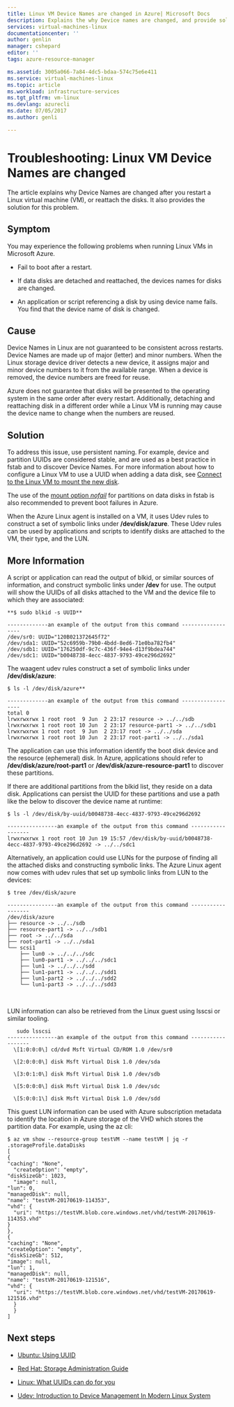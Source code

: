 ```yaml
---
title: Linux VM Device Names are changed in Azure| Microsoft Docs
description: Explains the why Device names are changed, and provide solution for this problem.
services: virtual-machines-linux
documentationcenter: ''
author: genlin
manager: cshepard
editor: ''
tags: azure-resource-manager

ms.assetid: 3005a066-7a84-4dc5-bdaa-574c75e6e411
ms.service: virtual-machines-linux
ms.topic: article
ms.workload: infrastructure-services
ms.tgt_pltfrm: vm-linux
ms.devlang: azurecli
ms.date: 07/05/2017
ms.author: genli

---
```


# Troubleshooting: Linux VM Device Names are changed

The article explains why Device Names are changed after you restart a Linux virtual machine (VM), or reattach the disks. It also provides the solution for this problem.

## Symptom

You may experience the following problems when running Linux VMs in Microsoft Azure.

- Fail to boot after a restart.

- If data disks are detached and reattached, the devices names for disks are changed.

- An application or script referencing a disk by using device name fails. You find that the device name of disk is changed.

## Cause

Device Names in Linux are not guaranteed to be consistent across restarts. Device Names are made up of major (letter) and minor numbers. When the Linux storage device driver detects a new device, it assigns major and minor device numbers to it from the available range. When a device is removed, the device numbers are freed for reuse.

Azure does not guarantee that disks will be presented to the operating system in the same order after every restart. Additionally, detaching and reattaching disk in a different order while a Linux VM is running may cause the device name to change when the numbers are reused.

## Solution

To address this issue, use persistent naming. For example, device and partition UUIDs are considered stable, and are used as a best practice in fstab and to discover Device Names. For more information about how to configure a Linux VM to use a UUID when adding a data disk, see [Connect to the Linux VM to mount the new disk](add-disk.md#connect-to-the-linux-vm-to-mount-the-new-disk).

The use of the [mount option *nofail*](http://www.man7.org/linux/man-pages/man5/fstab.5.html) for partitions on data disks in fstab is also recommended to prevent boot failures in Azure.

When the Azure Linux agent is installed on a VM, it uses Udev rules to construct a set of symbolic links under **/dev/disk/azure**. These Udev rules can be used by applications and scripts to identify disks are attached to the VM, their type, and the LUN.

## More Information

A script or application can read the output of blkid, or similar sources of information, and construct symbolic links under **/dev** for use. The output will show the UUIDs of all disks attached to the VM and the device file to which they are associated:

    **$ sudo blkid -s UUID**

    -------------an example of the output from this command ------------------
    /dev/sr0: UUID="120B021372645f72"
    /dev/sda1: UUID="52c6959b-79b0-4bdd-8ed6-71e0ba782fb4"
    /dev/sdb1: UUID="176250df-9c7c-436f-94e4-d13f9bdea744"
    /dev/sdc1: UUID="b0048738-4ecc-4837-9793-49ce296d2692"

The waagent udev rules construct a set of symbolic links under **/dev/disk/azure**:


    $ ls -l /dev/disk/azure**

    -------------an example of the output from this command ------------------
    total 0
    lrwxrwxrwx 1 root root  9 Jun  2 23:17 resource -> ../../sdb
    lrwxrwxrwx 1 root root 10 Jun  2 23:17 resource-part1 -> ../../sdb1
    lrwxrwxrwx 1 root root  9 Jun  2 23:17 root -> ../../sda
    lrwxrwxrwx 1 root root 10 Jun  2 23:17 root-part1 -> ../../sda1


The application can use this information identify the boot disk device and the resource (ephemeral) disk. In Azure, applications should refer to **/dev/disk/azure/root-part1** or **/dev/disk/azure-resource-part1** to discover these partitions.

If there are additional partitions from the blkid list, they reside on a data disk. Applications can persist the UUID for these partitions and use a path like the below to discover the device name at runtime:

    $ ls -l /dev/disk/by-uuid/b0048738-4ecc-4837-9793-49ce296d2692

    ----------------an example of the output from this command ------------------
    lrwxrwxrwx 1 root root 10 Jun 19 15:57 /dev/disk/by-uuid/b0048738-4ecc-4837-9793-49ce296d2692 -> ../../sdc1

Alternatively, an application could use LUNs for the purpose of finding all the attached disks and constructing symbolic links. The Azure Linux agent now comes with udev rules that set up symbolic links from LUN to the devices:

    $ tree /dev/disk/azure

    ----------------an example of the output from this command ------------------
    /dev/disk/azure
    ├── resource -> ../../sdb
    ├── resource-part1 -> ../../sdb1
    ├── root -> ../../sda
    ├── root-part1 -> ../../sda1
    └── scsi1
        ├── lun0 -> ../../../sdc
        ├── lun0-part1 -> ../../../sdc1
        ├── lun1 -> ../../../sdd
        ├── lun1-part1 -> ../../../sdd1
        ├── lun1-part2 -> ../../../sdd2
        └── lun1-part3 -> ../../../sdd3                                    
                                 

LUN information can also be retrieved from the Linux guest using lsscsi or similar tooling.

       sudo lsscsi
    ----------------an example of the output from this command ------------------
      \[1:0:0:0\] cd/dvd Msft Virtual CD/ROM 1.0 /dev/sr0

      \[2:0:0:0\] disk Msft Virtual Disk 1.0 /dev/sda

      \[3:0:1:0\] disk Msft Virtual Disk 1.0 /dev/sdb

      \[5:0:0:0\] disk Msft Virtual Disk 1.0 /dev/sdc

      \[5:0:0:1\] disk Msft Virtual Disk 1.0 /dev/sdd

This guest LUN information can be used with Azure subscription metadata to identify the location in Azure storage of the VHD which stores the partition data. For example, using the az cli:

    $ az vm show --resource-group testVM --name testVM | jq -r .storageProfile.dataDisks                                        
    [                                                                                                                                                                  
    {                                                                                                                                                                  
    "caching": "None",                                                                                                                                              
      "createOption": "empty",                                                                                                                                         
    "diskSizeGb": 1023,                                                                                                                                             
      "image": null,                                                                                                                                                   
    "lun": 0,                                                                                                                                                        
    "managedDisk": null,                                                                                                                                             
    "name": "testVM-20170619-114353",                                                                                                                    
    "vhd": {                                                                                                                                                          
      "uri": "https://testVM.blob.core.windows.net/vhd/testVM-20170619-114353.vhd"                                                       
    }                                                                                                                                                              
    },                                                                                                                                                                
    {                                                                                                                                                                   
    "caching": "None",                                                                                                                                               
    "createOption": "empty",                                                                                                                                         
    "diskSizeGb": 512,                                                                                                                                              
    "image": null,                                                                                                                                                   
    "lun": 1,                                                                                                                                                        
    "managedDisk": null,                                                                                                                                             
    "name": "testVM-20170619-121516",                                                                                                                    
    "vhd": {                                                                                                                                                           
      "uri": "https://testVM.blob.core.windows.net/vhd/testVM-20170619-121516.vhd"                                                       
      }                                                                                                                                                             
      }                                                                                                                                                             
    ]

## Next steps

- [Ubuntu: Using UUID](https://help.ubuntu.com/community/UsingUUID)

- [Red Hat: Storage Administration Guide](https://access.redhat.com/documentation/en-US/Red_Hat_Enterprise_Linux/7/html/Storage_Administration_Guide/persistent_naming.htm)

- [Linux: What UUIDs can do for you](https://www.linux.com/news/what-uuids-can-do-you)

- [Udev: Introduction to Device Management In Modern Linux System](https://www.linux.com/news/udev-introduction-device-management-modern-linux-system)

